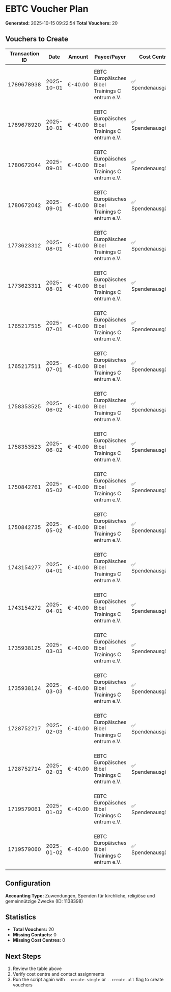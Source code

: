 # EBTC Voucher Plan

**Generated:** 2025-10-15 09:22:54
**Total Vouchers:** 20

## Vouchers to Create

| Transaction ID | Date | Amount | Payee/Payer | Cost Centre | Contact | Belegkategorie | Voucher Number |
|----------------|------|--------|-------------|-------------|---------|----------------|----------------|
| 1789678938 | 2025-10-01 | €-40.00 | EBTC Europäisches Bibel Trainings C entrum e.V. | ✅ Spendenausgänge | ✅ EBTC Europaeisches Bibel Trainings Centrum e.V. | Zuwendungen, Spenden für kirchliche, religiöse und gemeinnützige Zwecke | B-2025-93063 |
| 1789678920 | 2025-10-01 | €-40.00 | EBTC Europäisches Bibel Trainings C entrum e.V. | ✅ Spendenausgänge | ✅ EBTC Europaeisches Bibel Trainings Centrum e.V. | Zuwendungen, Spenden für kirchliche, religiöse und gemeinnützige Zwecke | B-2025-93064 |
| 1780672044 | 2025-09-01 | €-40.00 | EBTC Europäisches Bibel Trainings C entrum e.V. | ✅ Spendenausgänge | ✅ EBTC Europaeisches Bibel Trainings Centrum e.V. | Zuwendungen, Spenden für kirchliche, religiöse und gemeinnützige Zwecke | B-2025-93065 |
| 1780672042 | 2025-09-01 | €-40.00 | EBTC Europäisches Bibel Trainings C entrum e.V. | ✅ Spendenausgänge | ✅ EBTC Europaeisches Bibel Trainings Centrum e.V. | Zuwendungen, Spenden für kirchliche, religiöse und gemeinnützige Zwecke | B-2025-93066 |
| 1773623312 | 2025-08-01 | €-40.00 | EBTC Europäisches Bibel Trainings C entrum e.V. | ✅ Spendenausgänge | ✅ EBTC Europaeisches Bibel Trainings Centrum e.V. | Zuwendungen, Spenden für kirchliche, religiöse und gemeinnützige Zwecke | B-2025-93067 |
| 1773623311 | 2025-08-01 | €-40.00 | EBTC Europäisches Bibel Trainings C entrum e.V. | ✅ Spendenausgänge | ✅ EBTC Europaeisches Bibel Trainings Centrum e.V. | Zuwendungen, Spenden für kirchliche, religiöse und gemeinnützige Zwecke | B-2025-93068 |
| 1765217515 | 2025-07-01 | €-40.00 | EBTC Europäisches Bibel Trainings C entrum e.V. | ✅ Spendenausgänge | ✅ EBTC Europaeisches Bibel Trainings Centrum e.V. | Zuwendungen, Spenden für kirchliche, religiöse und gemeinnützige Zwecke | B-2025-93069 |
| 1765217511 | 2025-07-01 | €-40.00 | EBTC Europäisches Bibel Trainings C entrum e.V. | ✅ Spendenausgänge | ✅ EBTC Europaeisches Bibel Trainings Centrum e.V. | Zuwendungen, Spenden für kirchliche, religiöse und gemeinnützige Zwecke | B-2025-93070 |
| 1758353525 | 2025-06-02 | €-40.00 | EBTC Europäisches Bibel Trainings C entrum e.V. | ✅ Spendenausgänge | ✅ EBTC Europaeisches Bibel Trainings Centrum e.V. | Zuwendungen, Spenden für kirchliche, religiöse und gemeinnützige Zwecke | B-2025-93071 |
| 1758353523 | 2025-06-02 | €-40.00 | EBTC Europäisches Bibel Trainings C entrum e.V. | ✅ Spendenausgänge | ✅ EBTC Europaeisches Bibel Trainings Centrum e.V. | Zuwendungen, Spenden für kirchliche, religiöse und gemeinnützige Zwecke | B-2025-93072 |
| 1750842761 | 2025-05-02 | €-40.00 | EBTC Europäisches Bibel Trainings C entrum e.V. | ✅ Spendenausgänge | ✅ EBTC Europaeisches Bibel Trainings Centrum e.V. | Zuwendungen, Spenden für kirchliche, religiöse und gemeinnützige Zwecke | B-2025-93073 |
| 1750842735 | 2025-05-02 | €-40.00 | EBTC Europäisches Bibel Trainings C entrum e.V. | ✅ Spendenausgänge | ✅ EBTC Europaeisches Bibel Trainings Centrum e.V. | Zuwendungen, Spenden für kirchliche, religiöse und gemeinnützige Zwecke | B-2025-93074 |
| 1743154277 | 2025-04-01 | €-40.00 | EBTC Europäisches Bibel Trainings C entrum e.V. | ✅ Spendenausgänge | ✅ EBTC Europaeisches Bibel Trainings Centrum e.V. | Zuwendungen, Spenden für kirchliche, religiöse und gemeinnützige Zwecke | B-2025-93075 |
| 1743154272 | 2025-04-01 | €-40.00 | EBTC Europäisches Bibel Trainings C entrum e.V. | ✅ Spendenausgänge | ✅ EBTC Europaeisches Bibel Trainings Centrum e.V. | Zuwendungen, Spenden für kirchliche, religiöse und gemeinnützige Zwecke | B-2025-93076 |
| 1735938125 | 2025-03-03 | €-40.00 | EBTC Europäisches Bibel Trainings C entrum e.V. | ✅ Spendenausgänge | ✅ EBTC Europaeisches Bibel Trainings Centrum e.V. | Zuwendungen, Spenden für kirchliche, religiöse und gemeinnützige Zwecke | B-2025-93077 |
| 1735938124 | 2025-03-03 | €-40.00 | EBTC Europäisches Bibel Trainings C entrum e.V. | ✅ Spendenausgänge | ✅ EBTC Europaeisches Bibel Trainings Centrum e.V. | Zuwendungen, Spenden für kirchliche, religiöse und gemeinnützige Zwecke | B-2025-93078 |
| 1728752717 | 2025-02-03 | €-40.00 | EBTC Europäisches Bibel Trainings C entrum e.V. | ✅ Spendenausgänge | ✅ EBTC Europaeisches Bibel Trainings Centrum e.V. | Zuwendungen, Spenden für kirchliche, religiöse und gemeinnützige Zwecke | B-2025-93079 |
| 1728752714 | 2025-02-03 | €-40.00 | EBTC Europäisches Bibel Trainings C entrum e.V. | ✅ Spendenausgänge | ✅ EBTC Europaeisches Bibel Trainings Centrum e.V. | Zuwendungen, Spenden für kirchliche, religiöse und gemeinnützige Zwecke | B-2025-93080 |
| 1719579061 | 2025-01-02 | €-40.00 | EBTC Europäisches Bibel Trainings C entrum e.V. | ✅ Spendenausgänge | ✅ EBTC Europaeisches Bibel Trainings Centrum e.V. | Zuwendungen, Spenden für kirchliche, religiöse und gemeinnützige Zwecke | B-2025-93081 |
| 1719579060 | 2025-01-02 | €-40.00 | EBTC Europäisches Bibel Trainings C entrum e.V. | ✅ Spendenausgänge | ✅ EBTC Europaeisches Bibel Trainings Centrum e.V. | Zuwendungen, Spenden für kirchliche, religiöse und gemeinnützige Zwecke | B-2025-93082 |

## Configuration

**Accounting Type:** Zuwendungen, Spenden für kirchliche, religiöse und gemeinnützige Zwecke (ID: 1138398)

## Statistics

- **Total Vouchers:** 20
- **Missing Contacts:** 0
- **Missing Cost Centres:** 0

## Next Steps

1. Review the table above
2. Verify cost centre and contact assignments
3. Run the script again with `--create-single` or `--create-all` flag to create vouchers